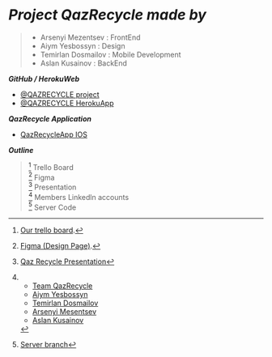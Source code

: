 # ***Project _QazRecycle_ made by***
> - Arsenyi Mezentsev : FrontEnd
> - Aiym Yesbossyn : Design
> - Temirlan Dosmailov : Mobile Development
> - Aslan Kusainov : BackEnd

**_GitHub / HerokuWeb_**
- [@QAZRECYCLE project](https://github.com/sat0urn/qazrecycle/) <br/>
- [@QAZRECYCLE HerokuApp](https://qazrecycle.herokuapp.com/)

**_QazRecycle Application_** 
- [QazRecycleApp IOS](https://github.com/Temirlan69/QazRecycleApp)

**_Outline_**
> [^1] Trello Board <br/>
> [^2] Figma <br/>
> [^3] Presentation <br/>
> [^4] Members Linkedln accounts <br/>
> [^code] Server Code

[^1]: [Our trello board](https://trello.com/b/ssPJSd29/qaz-recycle-planning).
[^2]: [Figma (Design Page)](https://www.figma.com/file/1k4UZVuUriHu1xnDXtyb2p/qazrec?node-id=0%3A1).
[^3]: [Qaz Recycle Presentation](https://www.canva.com/design/DAE9l_FMdkg/X_zwVV9nExfvgihcCGXniQ/edit?utm_content=DAE9l_FMdkg&utm_campaign=designshare&utm_medium=link2&utm_source=sharebutton)
[^4]:
    - [Team QazRecycle](https://www.linkedin.com/groups/12660884/) <br/>
    - [Aiym Yesbossyn](https://www.linkedin.com/in/aiym-yesbossyn-5a4330237/) <br/>
    - [Temirlan Dosmailov](https://www.linkedin.com/in/temirlan-dosmailov-5358b6236/) <br/>
    - [Arsenyi Mesentsev](https://www.linkedin.com/in/%D0%B0%D1%80%D1%81%D0%B5%D0%BD%D0%B8%D0%B9-%D0%BC%D0%B5%D0%B7%D0%B5%D0%BD%D1%86%D0%B5%D0%B2-453101240/) <br/>
    - [Aslan Kusainov](https://www.linkedin.com/in/aslan-kusainov-408a7023b/)
[^code]:
    [Server branch](https://github.com/sat0urn/qazrecycle/tree/server/)
